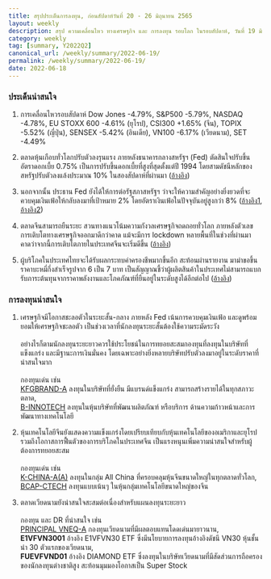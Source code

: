 ```yaml
---
title: สรุปประเด็นการลงทุน, ก่อนสัปดาห์วันที่ 20 - 26 มิถุนายน 2565
layout: weekly
description: สรุป ความเคลื่อนไหว ทางเศรษฐกิจ และ การลงทุน รอบโลก ในรอบสัปดาห์, วันที่ 19 มิถุนายน 2565
category: weekly
tag: [summary, Y2022Q2]
canonical_url: /weekly/summary/2022-06-19/
permalink: /weekly/summary/2022-06-19/
date: 2022-06-18
---
```


### ประเด็นน่าสนใจ

1. การเคลื่อนไหวรอบสัปดาห์ Dow Jones -4.79%, S&P500 -5.79%, NASDAQ -4.78%, EU STOXX 600 -4.61% (ยุโรป), CSI300 +1.65% (จีน), TOPIX -5.52% (ญี่ปุ่น), SENSEX -5.42% (อินเดีย), VN100 -6.17% (เวียดนาม), SET -4.49%

2. ตลาดหุ้นเกือบทั่วโลกปรับตัวลงรุนแรง ภายหลังธนาคารกลางสหรัฐฯ (Fed) ตัดสินใจปรับขึ้นอัตราดอกเบี้ย 0.75% เป็นการปรับขึ้นดอกเบี้ยที่สูงที่สุดตั้งแต่ปี 1994 โดยสามดัชนีหลักของสหรัฐปรับตัวลงแล้งประมาณ 10% ในสองสัปดาห์ที่ผ่านมา
([อ้างอิง](https://www.cnbc.com/2022/06/16/stock-market-news-futures-open-to-close.html)) 

3. นอกจากนั้น ประธาน Fed ยังได้ให้การต่อรัฐสภาสหรัฐฯ ว่าจะให้ความสำคัญอย่างยิ่งยวดที่จะควบคุมเงินเฟ้อให้กลับลงมาที่เป้าหมาย 2% โดยอัตราเงินเฟ้อในปัจจุบันอยู่สูงกว่า 8% 
([อ้างอิง1](https://www.cnbc.com/2022/06/17/powell-vows-that-the-fed-is-acutely-focused-on-bringing-down-inflation-.html), 
[อ้างอิง2](https://www.cnbc.com/2022/06/17/fed-promises-unconditional-approach-to-taking-down-inflation-in-report-to-congress.html)) 

4. ตลาดจีนสามารถยืนระยะ สวนทางแนวโน้มความกังวลเศรษฐกิจถดถอยทั่วโลก ภายหลังตัวเลขการเติบโตทางเศรษฐกิจออกมาดีกว่าคาด แม้จะมีการ lockdown หลายพื้นที่ในช่วงที่ผ่านมา คาดว่าจากนี้การเติบโตภายในประเทศจีนจะเริ่มดีขึ้น
([อ้างอิง](https://www.finnomena.com/finnomena-ic/finnomena-market-alert-china-12/)) 

5. ผู้บริโภคในประเทศไทยจะได้รับผลกระทบค่าครองชีพมากขึ้นอีก สะท้อนผ่านรายงาน มาม่าขอขึ้นราคาบะหมี่กึ่งสำเร็จรูปจาก 6 เป็น 7 บาท เป็นสัญญาณชี้ว่าผู้ผลิตสินค้าในประเทศไม่สามารถแบกรับภาระต้นทุนจากราคาพลังงานและโภคภัณฑ์ที่ยืนอยู่ในระดับสูงได้อีกต่อไป
([อ้างอิง](https://www.finnomena.com/the-opportunity/news-update-16-06-2022-3/)) 



### การลงทุนน่าสนใจ

1. เศรษฐกิจมีโอกาสชะลอตัวในระยะสั้น-กลาง ภายหลัง Fed เน้นการควบคุมเงินเฟ้อ และดูพร้อมยอมให้เศรษฐกิจชะลอตัว เป็นช่วงเวลาที่นักลงทุนระยะสั้นต้องใช้ความระมัดระวัง<br><br>
อย่างไรก็ตามนักลงทุนระยะยาวควรใช้ประโยชน์ในการทยอยสะสมกองทุนที่ลงทุนในบริษัทที่แข็งแกร่ง และมีฐานะการเงินมั่นคง โดยเฉพาะอย่างยิ่งหลายบริษัทปรับตัวลงมาอยู่ในระดับราคาที่น่าสนใจมาก<br><br>
กองทุนเด่น เช่น  
[KFGBRAND-A](https://www.finnomena.com/fund/KFGBRAND-A) ลงทุนในบริษัทที่ยั่งยืน มีแบรนด์แข็งแกร่ง สามารถสร้างรายได้ในทุกสภาวะตลาด,  
[B-INNOTECH](https://www.finnomena.com/fund/B-INNOTECH) ลงทุนในหุ้นบริษัทที่พัฒนาผลิตภัณฑ์ หรือบริการ ด้านความก้าวหน้าและการพัฒนาทางเทคโนโลยี

2. หุ้นเทคโนโลยีจีนยังแสดงความแข็งแกร่งโดยเปรียบเทียบกับหุ้นเทคโนโลยีของอเมริกาและยุโรป  
รวมถึงโอกาสการฟื้นตัวของการบริโภคในประเทศจีน เป็นแรงหนุนเพิ่มความน่าสนใจสำหรับผู้ต้องการทยอยสะสม<br><br>
กองทุนเด่น เช่น  
[K-CHINA-A(A)](https://www.finnomena.com/fund/K-CHINA-A(A)) ลงทุนในกลุ่ม All China ที่ครอบคลุมหุ้นจีนขนาดใหญ่ในทุกตลาดทั่วโลก,  
[BCAP-CTECH](https://www.finnomena.com/fund/BCAP-CTECH) ลงทุนแบบเน้นๆ ในหุ้นกลุ่มเทคโนโลยีขนาดใหญ่ของจีน  

3. ตลาดเวียดนามยังน่าสนใจสะสมต่อเนื่องสำหรับแผนลงทุนระยะยาว<br><br>
กองทุน และ DR ที่น่าสนใจ เช่น  
[PRINCIPAL VNEQ-A](https://www.finnomena.com/fund/PRINCIPAL%20VNEQ-A) กองทุนเวียดนามที่มีผลตอบแทนโดดเด่นมายาวนาน,  
**E1VFVN3001** อ้างอิง E1VFVN30 ETF ซึ่งมีนโยบายการลงทุนอ้างอิงดัชนี VN30 หุ้นชั้นนำ 30 ตัวแรกของเวียดนาม,  
**FUEVFVND01** อ้างอิง DIAMOND ETF ซึ่งลงทุนในบริษัทเวียดนามที่มีสัดส่วนการถือครองของนักลงทุนต่างชาติสูง สะท้อนมุมมองโอกาสเป็น Super Stock 